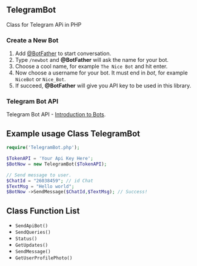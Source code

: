 ## TelegramBot
 Class for Telegram APi in PHP

### Create a New Bot
1. Add [@BotFather](https://telegram.me/botfather) to start conversation.
2. Type `/newbot` and **@BotFather** will ask the name for your bot.
3. Choose a cool name, for example `The Nice Bot` and hit enter.
4. Now choose a username for your bot. It must end in *bot*, for example `NiceBot` or `Nice_Bot`.
5. If succeed, **@BotFather** will give you API key to be used in this library.

### Telegram Bot API
Telegram Bot API - [Introduction to Bots](https://core.telegram.org/bots).

Example usage Class TelegramBot
--------------
```php
require('TelegramBot.php');

$TokenAPI = 'Your Api Key Here';
$BotNow = new TelegramBot($TokenAPI);

// Send message to user.
$ChatId = "26038459"; // id Chat
$TextMsg = "Hello world";
$BotNow ->SendMessage($ChatId,$TextMsg); // Success!
```

## Class Function List

* `SendApiBot()`
* `SendQueries()`
* `Status()`
* `GetUpdates()`
* `SendMessage()`
* `GetUserProfilePhoto()`
